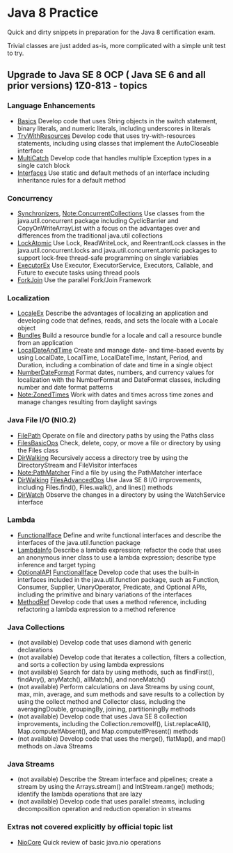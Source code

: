 # Java 8 Practice

Quick and dirty snippets in preparation for the Java 8 certification exam.

Trivial classes are just added as-is, more complicated with a simple unit test to try.

## Upgrade to Java SE 8 OCP ( Java SE 6 and all prior versions) 1Z0-813 - topics

### Language Enhancements

- [Basics](src/main/java/io/r2/j8p/t1_language/Basics.java) Develop code that uses String objects in the switch statement, binary literals, and numeric literals, including underscores in literals
- [TryWithResources](src/main/java/io/r2/j8p/t1_language/TryWithResources.java) Develop code that uses try-with-resources statements, including using classes that implement the AutoCloseable interface
- [MultiCatch](src/main/java/io/r2/j8p/t1_language/MultiCatch.java) Develop code that handles multiple Exception types in a single catch block
- [Interfaces](src/main/java/io/r2/j8p/t1_language/Interfaces.java) Use static and default methods of an interface including inheritance rules for a default method

### Concurrency

- [Synchronizers](src/main/java/io/r2/j8p/t2_concurrency/Synchronizers.java), [Note:ConcurrentCollections](notes/ConcurrentCollections.md)  Use classes from the java.util.concurrent package including CyclicBarrier and CopyOnWriteArrayList with a focus on the advantages over and differences from the traditional java.util collections 
- [LockAtomic](src/main/java/io/r2/j8p/t2_concurrency/LockAtomic.java)  Use Lock, ReadWriteLock, and ReentrantLock classes in the java.util.concurrent.locks and java.util.concurrent.atomic packages to support lock-free thread-safe programming on single variables
- [ExecutorEx](src/main/java/io/r2/j8p/t2_concurrency/ExecutorEx.java) Use Executor, ExecutorService, Executors, Callable, and Future to execute tasks using thread pools
- [ForkJoin](src/main/java/io/r2/j8p/t2_concurrency/ForkJoin.java) Use the parallel Fork/Join Framework

### Localization

- [LocaleEx](src/main/java/io/r2/j8p/t2_concurrency/LocaleEx.java) Describe the advantages of localizing an application and developing code that defines, reads, and sets the locale with a Locale object
- [Bundles](src/main/java/io/r2/j8p/t2_concurrency/Bundles.java) Build a resource bundle for a locale and call a resource bundle from an application
- [LocalDateAndTime](src/main/java/io/r2/j8p/t2_concurrency/LocalDateAndTime.java) Create and manage date- and time-based events by using LocalDate, LocalTime, LocalDateTime, Instant, Period, and Duration, including a combination of date and time in a single object
- [NumberDateFormat](src/main/java/io/r2/j8p/t2_concurrency/NumberDateFormat.java) Format dates, numbers, and currency values for localization with the NumberFormat and DateFormat classes, including number and date format patterns
- [Note:ZonedTimes](notes/ZonedTimes.md) Work with dates and times across time zones and manage changes resulting from daylight savings

### Java File I/O (NIO.2)

- [FilePath](src/main/java/io/r2/j8p/t4_nio2/FilePath.java) Operate on file and directory paths by using the Paths class
- [FilesBasicOps](src/main/java/io/r2/j8p/t4_nio2/FilesBasicOps.java) Check, delete, copy, or move a file or directory by using the Files class 
- [DirWalking](src/main/java/io/r2/j8p/t4_nio2/DirWalking.java) Recursively access a directory tree by using the DirectoryStream and FileVisitor interfaces
- [Note:PathMatcher](notes/PathMatcher.md) Find a file by using the PathMatcher interface
- [DirWalking](src/main/java/io/r2/j8p/t4_nio2/DirWalking.java) [FilesAdvancedOps](src/main/java/io/r2/j8p/t4_nio2/FilesAdvancedOps.java) Use Java SE 8 I/O improvements, including Files.find(), Files.walk(), and lines() methods
- [DirWatch](src/main/java/io/r2/j8p/t4_nio2/DirWatch.java) Observe the changes in a directory by using the WatchService interface

### Lambda

- [FunctionalIface](src/main/java/io/r2/j8p/t5_lambda/FunctionalIface.java) Define and write functional interfaces and describe the interfaces of the java.util.function package
- [LambdaInfo](src/main/java/io/r2/j8p/t5_lambda/LambdaInfo.java) Describe a lambda expression; refactor the code that uses an anonymous inner class to use a lambda expression; describe type inference and target typing
- [OptionalAPI](src/main/java/io/r2/j8p/t5_lambda/OptionalAPI.java) [FunctionalIface](src/main/java/io/r2/j8p/t5_lambda/FunctionalIface.java) Develop code that uses the built-in interfaces included in the java.util.function package, such as Function, Consumer, Supplier, UnaryOperator, Predicate, and Optional APIs, including the primitive and binary variations of the interfaces
- [MethodRef](src/main/java/io/r2/j8p/t5_lambda/MethodRef.java) Develop code that uses a method reference, including refactoring a lambda expression to a method reference

### Java Collections

- (not available) Develop code that uses diamond with generic declarations
- (not available) Develop code that iterates a collection, filters a collection, and sorts a collection by using lambda expressions
- (not available) Search for data by using methods, such as findFirst(), findAny(), anyMatch(), allMatch(), and noneMatch()
- (not available) Perform calculations on Java Streams by using count, max, min, average, and sum methods and save results to a collection by using the collect method and Collector class, including the averagingDouble, groupingBy, joining, partitioningBy methods
- (not available) Develop code that uses Java SE 8 collection improvements, including the Collection.removeIf(), List.replaceAll(), Map.computeIfAbsent(), and Map.computeIfPresent() methods
- (not available) Develop  code that uses the merge(), flatMap(), and map() methods on Java Streams

### Java Streams

- (not available) Describe the Stream interface and pipelines; create a stream by using the Arrays.stream() and  IntStream.range() methods; identify the lambda operations that are lazy
- (not available) Develop code that uses parallel streams, including decomposition operation and reduction operation in streams
 
 ### Extras not covered explicitly by official topic list
- [NioCore](src/main/java/io/r2/j8p/t4_nio2/NioCore.java) Quick review of basic java.nio operations

